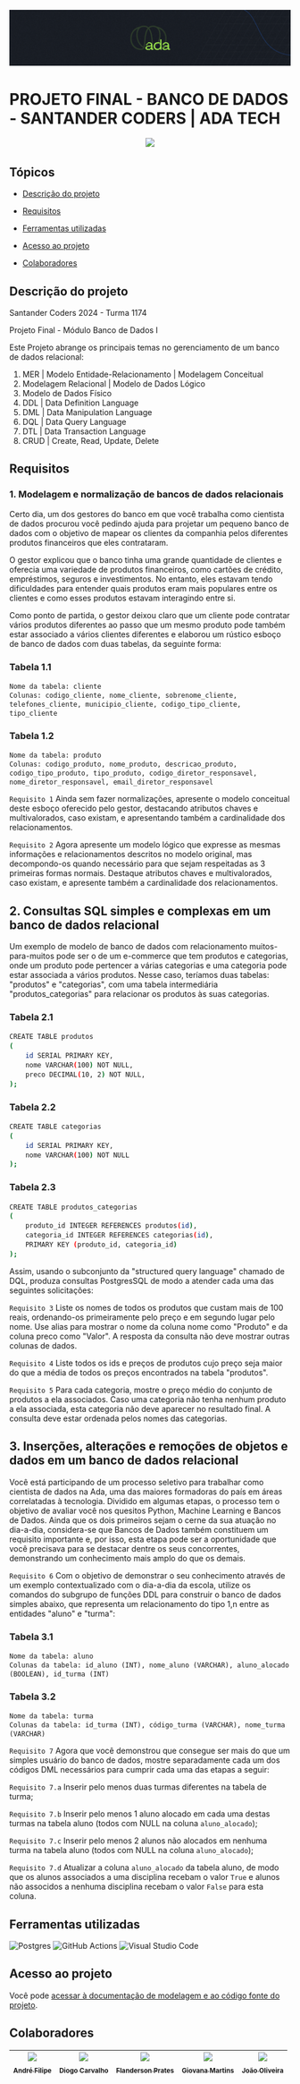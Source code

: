![Logo da Ada Tech Cursos](./LogoAdaCabecalho.png)

# PROJETO FINAL - BANCO DE DADOS - SANTANDER CODERS | ADA TECH
<p align="center">
   <img src="https://img.shields.io/static/v1?label=STATUS&message=%20CONLUÍDO&color=RED&style=for-the-badge" #vitrinedev/>
</p>

## Tópicos

- [Descrição do projeto](#descrição-do-projeto)

- [Requisitos](#requisitos)

- [Ferramentas utilizadas](#ferramentas-utilizadas)

- [Acesso ao projeto](#acesso-ao-projeto)

- [Colaboradores](#colaboradores)

## Descrição do projeto 

<p align="justify">

Santander Coders 2024 - Turma 1174

Projeto Final - Módulo Banco de Dados I

Este Projeto abrange os principais temas no gerenciamento de um banco de dados relacional:
1. MER | Modelo Entidade-Relacionamento | Modelagem Conceitual
2. Modelagem Relacional | Modelo de Dados Lógico
3. Modelo de Dados Físico
4. DDL | Data Definition Language
5. DML | Data Manipulation Language
6. DQL | Data Query Language
7. DTL | Data Transaction Language
8. CRUD | Create, Read, Update, Delete

</p>

## Requisitos

### 1. Modelagem e normalização de bancos de dados relacionais


Certo dia, um dos gestores do banco em que você trabalha como cientista de dados procurou você pedindo ajuda para projetar um pequeno banco de dados com o objetivo de mapear os clientes da companhia pelos diferentes produtos financeiros que eles contrataram.

O gestor explicou que o banco tinha uma grande quantidade de clientes e oferecia uma variedade de produtos financeiros, como cartões de crédito, empréstimos, seguros e investimentos. No entanto, eles estavam tendo dificuldades para entender quais produtos eram mais populares entre os clientes e como esses produtos estavam interagindo entre si.

Como ponto de partida, o gestor deixou claro que um cliente pode contratar vários produtos diferentes ao passo que um mesmo produto pode também estar associado a vários clientes diferentes e elaborou um rústico esboço de banco de dados com duas tabelas, da seguinte forma:

### Tabela 1.1

```
Nome da tabela: cliente
Colunas: codigo_cliente, nome_cliente, sobrenome_cliente, telefones_cliente, municipio_cliente, codigo_tipo_cliente, tipo_cliente
```

### Tabela 1.2

```
Nome da tabela: produto
Colunas: codigo_produto, nome_produto, descricao_produto, codigo_tipo_produto, tipo_produto, codigo_diretor_responsavel, nome_diretor_responsavel, email_diretor_responsavel
```

`Requisito 1` Ainda sem fazer normalizações, apresente o modelo conceitual deste esboço oferecido pelo gestor, destacando atributos chaves e multivalorados, caso existam, e apresentando também a cardinalidade dos relacionamentos.

`Requisito 2` Agora apresente um modelo lógico que expresse as mesmas informações e relacionamentos descritos no modelo original, mas decompondo-os quando necessário para que sejam respeitadas as 3 primeiras formas normais. Destaque atributos chaves e multivalorados, caso existam, e apresente também a cardinalidade dos relacionamentos.

## 2. Consultas SQL simples e complexas em um banco de dados relacional

Um exemplo de modelo de banco de dados com relacionamento muitos-para-muitos pode ser o de um e-commerce que tem produtos e categorias, onde um produto pode pertencer a várias categorias e uma categoria pode estar associada a vários produtos. Nesse caso, teríamos duas tabelas: "produtos" e "categorias", com uma tabela intermediária "produtos_categorias" para relacionar os produtos às suas categorias.

### Tabela 2.1
```bash
CREATE TABLE produtos 
(
    id SERIAL PRIMARY KEY,
    nome VARCHAR(100) NOT NULL,
    preco DECIMAL(10, 2) NOT NULL,
);
```

### Tabela 2.2
```bash
CREATE TABLE categorias 
(
    id SERIAL PRIMARY KEY,
    nome VARCHAR(100) NOT NULL
);
```

### Tabela 2.3
```bash
CREATE TABLE produtos_categorias 
(
    produto_id INTEGER REFERENCES produtos(id),
    categoria_id INTEGER REFERENCES categorias(id),
    PRIMARY KEY (produto_id, categoria_id)
);
```

Assim, usando o subconjunto da "structured query language" chamado de DQL, produza consultas PostgresSQL de modo a atender cada uma das seguintes solicitações:

`Requisito 3` Liste os nomes de todos os produtos que custam mais de 100 reais, ordenando-os primeiramente pelo preço e em segundo lugar pelo nome. Use alias para mostrar o nome da coluna nome como "Produto" e da coluna preco como "Valor". A resposta da consulta não deve mostrar outras colunas de dados.

`Requisito 4` Liste todos os ids e preços de produtos cujo preço seja maior do que a média de todos os preços encontrados na tabela "produtos".

`Requisito 5` Para cada categoria, mostre o preço médio do conjunto de produtos a ela associados. Caso uma categoria não tenha nenhum produto a ela associada, esta categoria não deve aparecer no resultado final. A consulta deve estar ordenada pelos nomes das categorias.

## 3. Inserções, alterações e remoções de objetos e dados em um banco de dados relacional

Você está participando de um processo seletivo para trabalhar como cientista de dados na Ada, uma das maiores formadoras do país em áreas correlatadas à tecnologia. Dividido em algumas etapas, o processo tem o objetivo de avaliar você nos quesitos Python, Machine Learning e Bancos de Dados. Ainda que os dois primeiros sejam o cerne da sua atuação no dia-a-dia, considera-se que Bancos de Dados também constituem um requisito importante e, por isso, esta etapa pode ser a oportunidade que você precisava para se destacar dentre os seus concorrentes, demonstrando um conhecimento mais amplo do que os demais.

`Requisito 6` Com o objetivo de demonstrar o seu conhecimento através de um exemplo contextualizado com o dia-a-dia da escola, utilize os comandos do subgrupo de funções DDL para construir o banco de dados simples abaixo, que representa um relacionamento do tipo 1,n entre as entidades "aluno" e "turma":

### Tabela 3.1
```
Nome da tabela: aluno
Colunas da tabela: id_aluno (INT), nome_aluno (VARCHAR), aluno_alocado (BOOLEAN), id_turma (INT)
```

### Tabela 3.2
```
Nome da tabela: turma
Colunas da tabela: id_turma (INT), código_turma (VARCHAR), nome_turma (VARCHAR)
```

`Requisito 7` Agora que você demonstrou que consegue ser mais do que um simples usuário do banco de dados, mostre separadamente cada um dos códigos DML necessários para cumprir cada uma das etapas a seguir:

`Requisito 7.a` Inserir pelo menos duas turmas diferentes na tabela de turma;

`Requisito 7.b` Inserir pelo menos 1 aluno alocado em cada uma destas turmas na tabela aluno (todos com NULL na coluna `aluno_alocado`);

`Requisito 7.c` Inserir pelo menos 2 alunos não alocados em nenhuma turma na tabela aluno (todos com NULL na coluna `aluno_alocado`);

`Requisito 7.d` Atualizar a coluna `aluno_alocado` da tabela aluno, de modo que os alunos associados a uma disciplina recebam o valor `True` e alunos não associdos a nenhuma disciplina recebam o valor `False` para esta coluna.

## Ferramentas utilizadas

![Postgres](https://img.shields.io/badge/postgres-%23316192.svg?style=for-the-badge&logo=postgresql&logoColor=white)
![GitHub Actions](https://img.shields.io/badge/github%20actions-%232671E5.svg?style=for-the-badge&logo=githubactions&logoColor=white)
![Visual Studio Code](https://img.shields.io/badge/Visual%20Studio%20Code-0078d7.svg?style=for-the-badge&logo=visual-studio-code&logoColor=white)

## Acesso ao projeto

Você pode [acessar à documentação de modelagem e ao código fonte do projeto](https://github.com/jjofilho/project_postgreSQL_T1174/).

## Colaboradores
| [<img src="https://avatars.githubusercontent.com/u/20822673?v=4" width=115> <br><sub>André Filipe</sub>](https://github.com/filipester) | [<img src="https://avatars.githubusercontent.com/u/60614096?v=4" width=115> <br><sub>Diogo Carvalho</sub>](https://github.com/Dogix11) | [<img src="https://avatars.githubusercontent.com/u/172111247?v=4" width=115><br><sub>Flanderson Prates</sub>](https://github.com/flandersonprates) | [<img src="https://avatars.githubusercontent.com/u/161227020?v=4" width=115><br><sub>Giovana Martins</sub>](https://github.com/rhapozita) |  [<img src="https://avatars.githubusercontent.com/u/170963236?s=400&u=a8c7f81bbb6eba3f775a6f5f65098aace7bbef9d&v=4" width=115><br><sub>João Oliveira</sub>](https://github.com/jjofilho) |
| :---: | :---: | :---: | :---: | :---: |

